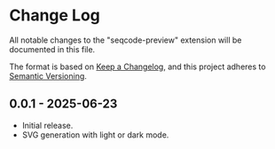 # Change Log

All notable changes to the "seqcode-preview" extension will be documented in this file.

The format is based on [Keep a Changelog](https://keepachangelog.com/en/1.1.0/), and this project adheres to [Semantic Versioning](https://semver.org/spec/v2.0.0.html).

## 0.0.1 - 2025-06-23

- Initial release.
- SVG generation with light or dark mode.
